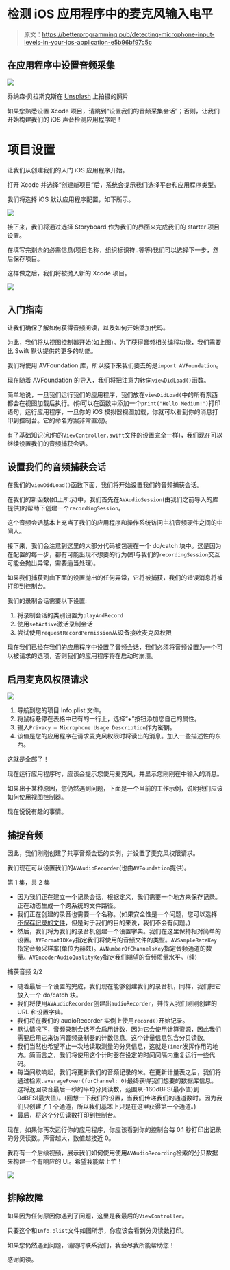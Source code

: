 # 检测 iOS 应用程序中的麦克风输入电平

> 原文：<https://betterprogramming.pub/detecting-microphone-input-levels-in-your-ios-application-e5b96bf97c5c>

## 在应用程序中设置音频采集

![](img/fe6a21afc0499c055828f6c39eb8443b.png)

乔纳森·贝拉斯克斯在 [Unsplash](https://unsplash.com?utm_source=medium&utm_medium=referral) 上拍摄的照片

如果您熟悉设置 Xcode 项目，请跳到“设置我们的音频采集会话”；否则，让我们开始构建我们的 iOS 声音检测应用程序吧！

# 项目设置

让我们从创建我们的入门 iOS 应用程序开始。

打开 Xcode 并选择“创建新项目”后，系统会提示我们选择平台和应用程序类型。

我们将选择 iOS 默认应用程序配置，如下所示。

![](img/28d644f678baa60b9151becaf4466313.png)

接下来，我们将通过选择 Storyboard 作为我们的界面来完成我们的 starter 项目设置。

在填写完剩余的必需信息(项目名称，组织标识符..等等)我们可以选择下一步，然后保存项目。

这样做之后，我们将被抛入新的 Xcode 项目。

![](img/13578cd09755a5e56ed6d20fa68a7779.png)

## 入门指南

让我们确保了解如何获得音频阅读，以及如何开始添加代码。

为此，我们将从视图控制器开始(如上图)。为了获得音频相关编程功能，我们需要比 Swift 默认提供的更多的功能。

我们将使用 AVFoundation 库，所以接下来我们要去的是`import AVFoundation`。

现在随着 AVFoundation 的导入，我们将把注意力转向`viewDidLoad()`函数。

简单地说，一旦我们运行我们的应用程序，我们放在`viewDidLoad(`中的所有东西都会在视图加载后执行。(你可以在函数中添加一个`print("Hello Medium!")`打印语句，运行应用程序，一旦你的 iOS 模拟器视图加载，你就可以看到你的消息打印到控制台。它的命名方案非常直观)。

有了基础知识(和你的`ViewController.swift`文件的设置完全一样)，我们现在可以继续设置我们的音频捕获会话。

## 设置我们的音频捕获会话

在我们的`viewDidLoad()`函数下面，我们将开始设置我们的音频捕获会话。

在我们的新函数(如上所示)中，我们首先在`AVAudioSession`(由我们之前导入的库提供)的帮助下创建一个`recordingSession`。

这个音频会话基本上充当了我们的应用程序和操作系统访问主机音频硬件之间的中间人。

接下来，我们会注意到这里的大部分代码被包装在一个 do/catch 块中。这是因为在配置的每一步，都有可能出现不想要的行为(即与我们的`recordingSession`交互可能会抛出异常，需要适当处理)。

如果我们捕获到由下面的设置抛出的任何异常，它将被捕获，我们的错误消息将被打印到控制台。

我们的录制会话需要以下设置:

1.  将录制会话的类别设置为`playAndRecord`
2.  使用`setActive`激活录制会话
3.  尝试使用`requestRecordPermission`从设备接收麦克风权限

现在我们已经在我们的应用程序中设置了音频会话，我们必须将音频设置为一个可以被请求的选项，否则我们的应用程序将在启动时崩溃。

## 启用麦克风权限请求

![](img/0434609e548d4f062838fc2313a06e37.png)

1.  导航到您的项目 Info.plist 文件。
2.  将鼠标悬停在表格中已有的一行上，选择“+”按钮添加您自己的属性。
3.  输入`Privacy — Microphone Usage Description`作为密钥。
4.  该值是您的应用程序在请求麦克风权限时将读出的消息。加入一些描述性的东西。

这就是全部了！

现在运行应用程序时，应该会提示您使用麦克风，并显示您刚刚在中输入的消息。

如果出于某种原因，您仍然遇到问题，下面是一个当前的工作示例，说明我们应该如何使用视图控制器。

现在说说有趣的事情。

## 捕捉音频

因此，我们刚刚创建了共享音频会话的实例，并设置了麦克风权限请求。

我们现在可以设置我们的`AVAudioRecorder`(也由`AVFoundation`提供)。

第 1 集，共 2 集

*   因为我们正在建立一个记录会话，根据定义，我们需要一个地方来保存记录。正在动态生成一个跨系统的文件路径。
*   我们正在创建的录音也需要一个名称。(如果安全性是一个问题，您可以选择[不保存记录的文件](https://stackoverflow.com/questions/40625265/avaudiorecorder-can-we-record-without-saving-into-file)，但是对于我们的目的来说，我们不会有问题。)
*   然后，我们将为我们的录音机创建一个设置字典。我们在这里保持相对简单的设置。`AVFormatIDKey`指定我们将使用的音频文件的类型。`AVSampleRateKey`指定音频采样率(单位为赫兹)。`AVNumberOfChannelsKey`指定音频通道的数量。`AVEncoderAudioQualityKey`指定我们期望的音频质量水平。(续)

捕获音频 2/2

*   随着最后一个设置的完成，我们现在能够创建我们的录音机，同样，我们把它放入一个 do/catch 块。
*   我们将使用`AVAudioRecorder`创建出`audioRecorder`，并传入我们刚刚创建的 URL 和设置字典。
*   我们将在我们的 audioRecorder 实例上使用`record()`开始记录。
*   默认情况下，音频录制会话不会启用计数，因为它会使用计算资源，因此我们需要启用它来访问音频录制器的计数信息。这个计量信息包含分贝读数。
*   我们当然也希望不止一次地读取测量的分贝信息，这就是`Timer`发挥作用的地方。简而言之，我们将使用这个计时器在设定的时间间隔内重复运行一些代码。
*   每当间歇响起，我们将更新我们的音频记录的米。在更新计量表之后，我们将通过检索`.averagePower(forChannel: 0)`最终获得我们想要的数据库信息。这将返回录音最后一秒的平均分贝读数，范围从-160dBFS(最小值)到 0dBFS(最大值)。(回想一下我们的设置，当我们传递我们的通道数时。因为我们只创建了 1 个通道，所以我们基本上只是在这里获得第一个通道。)
*   最后，将这个分贝读数打印到控制台。

现在，如果你再次运行你的应用程序，你应该看到你的控制台每 0.1 秒打印出记录的分贝读数。声音越大，数值越接近 0。

我将有一个后续视频，展示我们如何使用使用`AVAudioRecording`检索的分贝数据来构建一个有响应的 UI。希望我能帮上忙！

![](img/5db427a6cd43041e993401d4e230b0c8.png)

## 排除故障

如果因为任何原因你遇到了问题，这里是我最后的`ViewController`。

只要这个和`Info.plist`文件如图所示，你应该会看到分贝读数打印。

如果您仍然遇到问题，请随时联系我们，我会尽我所能帮助您！

感谢阅读。
